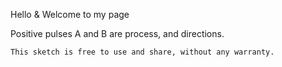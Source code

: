 Hello & Welcome to my page

Positive pulses A and B are process, and directions.

 
     
    This sketch is free to use and share, without any warranty.
     
     

